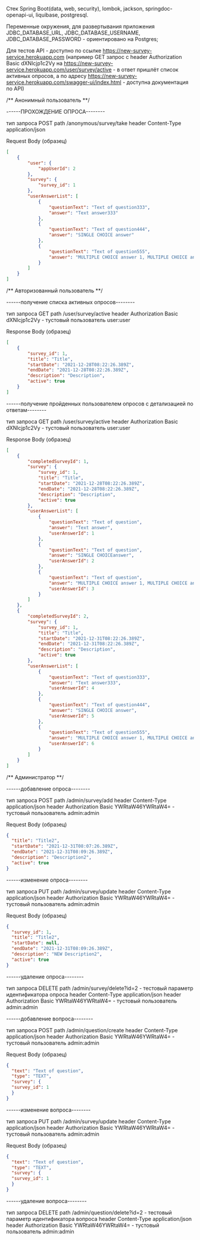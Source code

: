 
Стек Spring Boot(data, web, security), lombok, jackson, springdoc-openapi-ui, liquibase, postgresql.

Переменные окружения, для развертывания приложения JDBC_DATABASE_URL, JDBC_DATABASE_USERNAME, JDBC_DATABASE_PASSWORD - ориентировано на Postgres;

Для тестов API - доступно по ссылке https://new-survey-service.herokuapp.com
(например GET запрос c header Authorization Basic dXNlcjp1c2Vy на https://new-survey-service.herokuapp.com/user/survey/active - в ответ пришлёт список активных опросов, а по адресу https://new-survey-service.herokuapp.com/swagger-ui/index.html - доступна документация по API)


/** Анонимный пользователь **/

------ПРОХОЖДЕНИЕ ОПРОСА--------

тип запроса POST
path /anonymous/survey/take
header Content-Type application/json

Request Body (образец)

```json
[
    {
        "user": {
            "appUserId": 2
        },
        "survey": {
            "survey_id": 1
        },
        "userAnswerList": [
            {
                "questionText": "Text of question333",
                "answer": "Text answer333"
            },
            {
                "questionText": "Text of question444",
                "answer": "SINGLE CHOICE answer"
            },
            {
                "questionText": "Text of question555",
                "answer": "MULTIPLE CHOICE answer 1, MULTIPLE CHOICE answer 2"
            }
        ]
    }
]
```
/** Авторизованный пользователь **/

------получение списка активных опросов--------

тип запроса GET
path /user/survey/active
header Authorization Basic dXNlcjp1c2Vy - тустовый пользователь user:user

Response Body (образец)
```json
[
    {
        "survey_id": 1,
        "title": "Title",
        "startDate": "2021-12-28T08:22:26.389Z",
        "endDate": "2021-12-28T08:22:26.389Z",
        "description": "Description",
        "active": true
    }
]
```
------получение пройденных пользователем опросов с детализацией по ответам--------

тип запроса GET
path /user/survey/active
header Authorization Basic dXNlcjp1c2Vy - тустовый пользователь user:user

Response Body (образец)
```json
[
    {
        "completedSurveyId": 1,
        "survey": {
            "survey_id": 1,
            "title": "Title",
            "startDate": "2021-12-28T08:22:26.389Z",
            "endDate": "2021-12-28T08:22:26.389Z",
            "description": "Description",
            "active": true
        },
        "userAnswerList": [
            {
                "questionText": "Text of question",
                "answer": "Text answer",
                "userAnswerId": 1
            },
            {
                "questionText": "Text of question",
                "answer": "SINGLE CHOICEanswer",
                "userAnswerId": 2
            },
            {
                "questionText": "Text of question",
                "answer": "MULTIPLE CHOICE answer 1, MULTIPLE CHOICE answer 2",
                "userAnswerId": 3
            }
        ]
    },
    {
        "completedSurveyId": 2,
        "survey": {
            "survey_id": 1,
            "title": "Title",
            "startDate": "2021-12-31T08:22:26.389Z",
            "endDate": "2021-12-31T08:22:26.389Z",
            "description": "Description",
            "active": true
        },
        "userAnswerList": [
            {
                "questionText": "Text of question333",
                "answer": "Text answer333",
                "userAnswerId": 4
            },
            {
                "questionText": "Text of question444",
                "answer": "SINGLE CHOICE answer",
                "userAnswerId": 5
            },
            {
                "questionText": "Text of question555",
                "answer": "MULTIPLE CHOICE answer 1, MULTIPLE CHOICE answer 2",
                "userAnswerId": 6
            }
        ]
    }
]
```

/** Администратор **/

------добавление опроса--------

тип запроса POST
path /admin/survey/add
header Content-Type application/json
header Authorization Basic YWRtaW46YWRtaW4= - тустовый пользователь admin:admin

Request Body (образец)
```json
{
  "title": "Title2",
  "startDate": "2021-12-31T08:07:26.389Z",
  "endDate": "2021-12-31T08:09:26.389Z",
  "description": "Description2",
  "active": true
}
```

------изменение опроса--------

тип запроса PUT
path /admin/survey/update
header Content-Type application/json
header Authorization Basic YWRtaW46YWRtaW4= - тустовый пользователь admin:admin

Request Body (образец)
```json
{
  "survey_id": 1,
  "title": "Title2",
  "startDate": null,
  "endDate": "2021-12-31T08:09:26.389Z",
  "description": "NEW Description2",
  "active": true
}
```


------удаление опроса--------

тип запроса DELETE
path /admin/survey/delete?id=2   - тестовый параметр идентификатора опроса
header Content-Type application/json
header Authorization Basic YWRtaW46YWRtaW4= - тустовый пользователь admin:admin


------добавление вопроса--------

тип запроса POST
path /admin/question/create
header Content-Type application/json
header Authorization Basic YWRtaW46YWRtaW4= - тустовый пользователь admin:admin

Request Body (образец)
```json
{
  "text": "Text of question",
  "type": "TEXT",
  "survey": {
  "survey_id": 1
  }
}
```

------изменение вопроса--------

тип запроса PUT
path /admin/survey/update
header Content-Type application/json
header Authorization Basic YWRtaW46YWRtaW4= - тустовый пользователь admin:admin

Request Body (образец)
```json
{
  "text": "Text of question",
  "type": "TEXT",
  "survey": {
  "survey_id": 1
  }
}
```
------удаление вопроса--------

тип запроса DELETE
path /admin/question/delete?id=2   - тестовый параметр идентификатора вопроса
header Content-Type application/json
header Authorization Basic YWRtaW46YWRtaW4= - тустовый пользователь admin:admin
